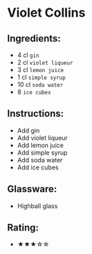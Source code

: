 # Violet Collins

## Ingredients:
- 4 cl `gin`
- 2 cl `violet liqueur`
- 3 cl `lemon juice`
- 1 cl `simple syrup`
- 10 cl `soda water`
- 8 `ice cubes`

## Instructions:
- Add gin
- Add violet liqueur
- Add lemon juice
- Add simple syrup
- Add soda water
- Add ice cubes

## Glassware:
- Highball glass

## Rating:
- ★★★☆☆